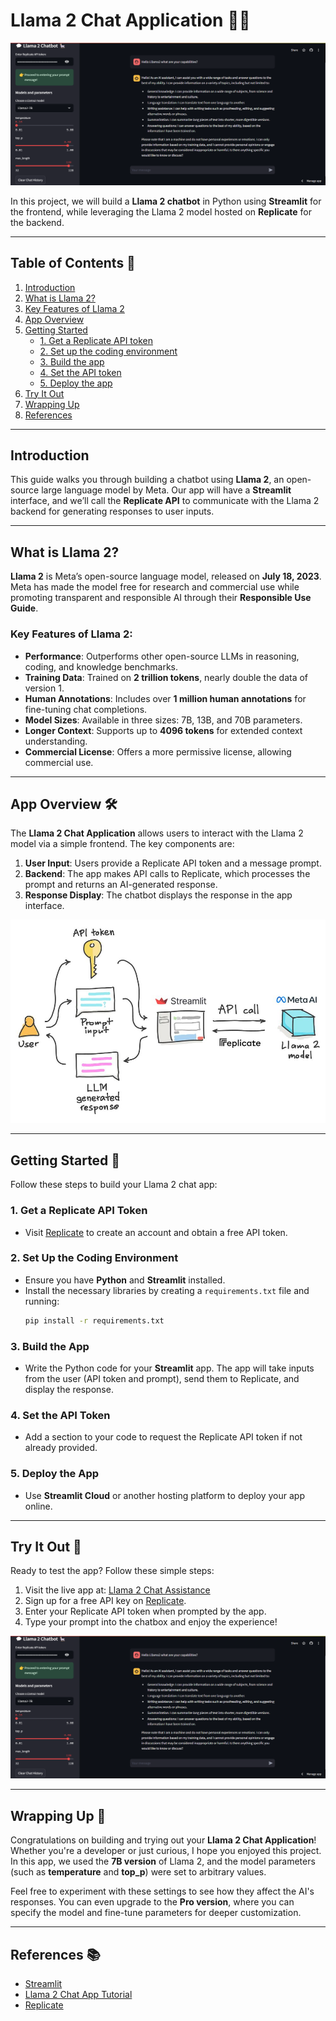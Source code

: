 
# Llama 2 Chat Application 🦙💬

![LLama2 Chat application](./images/llama2.png)

In this project, we will build a **Llama 2 chatbot** in Python using **Streamlit** for the frontend, while leveraging the Llama 2 model hosted on **Replicate** for the backend.

---

## Table of Contents 📑
1. [Introduction](#introduction)
2. [What is Llama 2?](#what-is-llama-2)
3. [Key Features of Llama 2](#key-features-of-llama-2)
4. [App Overview](#app-overview)
5. [Getting Started](#getting-started)
   - [1. Get a Replicate API token](#1-get-a-replicate-api-token)
   - [2. Set up the coding environment](#2-set-up-the-coding-environment)
   - [3. Build the app](#3-build-the-app)
   - [4. Set the API token](#4-set-the-api-token)
   - [5. Deploy the app](#5-deploy-the-app)
6. [Try It Out](#try-it-out)
7. [Wrapping Up](#wrapping-up)
8. [References](#references)

---

## Introduction

This guide walks you through building a chatbot using **Llama 2**, an open-source large language model by Meta. Our app will have a **Streamlit** interface, and we’ll call the **Replicate API** to communicate with the Llama 2 backend for generating responses to user inputs.

---

## What is Llama 2?

**Llama 2** is Meta’s open-source language model, released on **July 18, 2023**. Meta has made the model free for research and commercial use while promoting transparent and responsible AI through their **Responsible Use Guide**.

### Key Features of Llama 2:
- **Performance**: Outperforms other open-source LLMs in reasoning, coding, and knowledge benchmarks.
- **Training Data**: Trained on **2 trillion tokens**, nearly double the data of version 1.
- **Human Annotations**: Includes over **1 million human annotations** for fine-tuning chat completions.
- **Model Sizes**: Available in three sizes: 7B, 13B, and 70B parameters.
- **Longer Context**: Supports up to **4096 tokens** for extended context understanding.
- **Commercial License**: Offers a more permissive license, allowing commercial use.

---

## App Overview 🛠️

The **Llama 2 Chat Application** allows users to interact with the Llama 2 model via a simple frontend. The key components are:
1. **User Input**: Users provide a Replicate API token and a message prompt.
2. **Backend**: The app makes API calls to Replicate, which processes the prompt and returns an AI-generated response.
3. **Response Display**: The chatbot displays the response in the app interface.

![Application Architecture](./images/Llama2-schematic-diagram.jpg)

---

## Getting Started 🚀

Follow these steps to build your Llama 2 chat app:

### 1. Get a Replicate API Token
   - Visit [Replicate](https://replicate.com/) to create an account and obtain a free API token.

### 2. Set Up the Coding Environment
   - Ensure you have **Python** and **Streamlit** installed.
   - Install the necessary libraries by creating a `requirements.txt` file and running:
     ```bash
     pip install -r requirements.txt
     ```

### 3. Build the App
   - Write the Python code for your **Streamlit** app. The app will take inputs from the user (API token and prompt), send them to Replicate, and display the response.

### 4. Set the API Token
   - Add a section to your code to request the Replicate API token if not already provided.

### 5. Deploy the App
   - Use **Streamlit Cloud** or another hosting platform to deploy your app online.

---

## Try It Out 🧪

Ready to test the app? Follow these simple steps:

1. Visit the live app at: [Llama 2 Chat Assistance](https://llama2-chat-assistance.streamlit.app/)
2. Sign up for a free API key on [Replicate](https://replicate.com/).
3. Enter your Replicate API token when prompted by the app.
4. Type your prompt into the chatbox and enjoy the experience!

![Application Messaging UI](./images/llama2.png)

---

## Wrapping Up 🎉

Congratulations on building and trying out your **Llama 2 Chat Application**! Whether you're a developer or just curious, I hope you enjoyed this project. In this app, we used the **7B version** of Llama 2, and the model parameters (such as **temperature** and **top_p**) were set to arbitrary values.

Feel free to experiment with these settings to see how they affect the AI's responses. You can even upgrade to the **Pro version**, where you can specify the model and fine-tune parameters for deeper customization.

---

## References 📚

- [Streamlit](https://www.streamlit.io)
- [Llama 2 Chat App Tutorial](https://blog.streamlit.io/how-to-build-a-llama-2-chatbot/)
- [Replicate](https://www.replicate.com)
